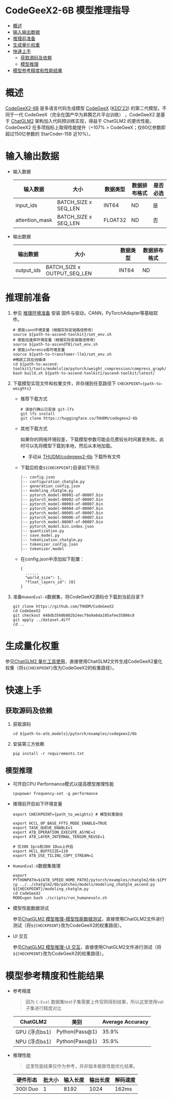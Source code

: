 # CodeGeeX2-6B 模型推理指导 <!-- omit in toc -->

- [概述](#概述)
- [输入输出数据](#输入输出数据)
- [推理前准备](#推理前准备)
- [生成量化权重](#生成量化权重)
- [快速上手](#快速上手)
  - [获取源码及依赖](#获取源码及依赖)
  - [模型推理](#模型推理)
- [模型参考精度和性能结果](#模型参考精度和性能结果)

# 概述

[CodeGeeX2-6B](https://github.com/THUDM/CodeGeeX2) 是多语言代码生成模型 [CodeGeeX](https://github.com/THUDM/CodeGeeX) ([KDD’23](https://arxiv.org/abs/2303.17568)) 的第二代模型。不同于一代 CodeGeeX（完全在国产华为昇腾芯片平台训练） ，CodeGeeX2 是基于 [ChatGLM2](https://github.com/THUDM/ChatGLM2-6B) 架构加入代码预训练实现，得益于 ChatGLM2 的更优性能，CodeGeeX2 在多项指标上取得性能提升（+107% > CodeGeeX；仅60亿参数即超过150亿参数的 StarCoder-15B 近10%）。

# 输入输出数据

- 输入数据

  | 输入数据       | 大小                 | 数据类型 | 数据排布格式 | 是否必选 |
  | -------------- | -------------------- | -------- | ------------ | -------- |
  | input_ids      | BATCH_SIZE x SEQ_LEN | INT64    | ND           | 是       |
  | attention_mask | BATCH_SIZE x SEQ_LEN | FLOAT32  | ND           | 否       |

- 输出数据

  | 输出数据   | 大小                        | 数据类型 | 数据排布格式 |
  | ---------- | --------------------------- | -------- | ------------ |
  | output_ids | BATCH_SIZE x OUTPUT_SEQ_LEN | INT64    | ND           |

# 推理前准备

1. 参见 [推理环境准备](../../../../docs/推理环境准备.md) 安装 固件与驱动，CANN，PyTorchAdapter等基础软件。
   ```shell
   # 使能cann环境变量（根据实际安装路径修改）
   source ${path-to-ascend-toolkit}/set_env.sh
   # 使能加速库环境变量（根据实际安装路径修改）
   source ${path-to-ascendTB}/set_env.sh
   # 使能inference库环境变量
   source ${path-to-transfomer-llm}/set_env.sh
   #稀疏工具在线编译
   cd ${path-to-ascend-toolkit}/tools/modelslim/pytorch/weight_compression/compress_graph/
   bash build.sh ${path-to-ascend-toolkit}/ascend-toolkit/latest/
   ```

2. 下载模型实现文件和权重文件，并存储到任意路径下 `CHECKPOINT={path-to-weights}`

     - 推荐下载方式

       ```shell
       # 请自行确认已安装 git-lfs
       git lfs install
       git clone https://huggingface.co/THUDM/codegeex2-6b
       ```

     - 其他下载方式

       如果你的网络环境较差，下载模型参数可能会花费较长时间甚至失败。此时可以先将模型下载到本地，然后从本地加载。

       - 手动从 [THUDM/codegeex2-6b](https://huggingface.co/THUDM/codegeex2-6b) 下载所有文件

     - 下载后检查`${CHECKPOINT}`目录如下所示

       ```
       |-- config.json
       |-- configuration_chatglm.py
       |-- generation_config.json
       |-- modeling_chatglm.py
       |-- pytorch_model-00001-of-00007.bin
       |-- pytorch_model-00002-of-00007.bin
       |-- pytorch_model-00003-of-00007.bin
       |-- pytorch_model-00004-of-00007.bin
       |-- pytorch_model-00005-of-00007.bin
       |-- pytorch_model-00006-of-00007.bin
       |-- pytorch_model-00007-of-00007.bin
       |-- pytorch_model.bin.index.json
       |-- quantization.py
       |-- save_model.py
       |-- tokenization_chatglm.py
       |-- tokenizer_config.json
       |-- tokenizer.model
       ```

     - 在config.json中添加如下配置：

       ```
       {
         ......
         "world_size": 1,
         "float_layers_id": [0]
       }
       ```

3. 准备`HumanEval-X`数据集，将CodeGeeX2源码仓下载到当前目录下

    ```
    git clone https://github.com/THUDM/CodeGeeX2
    cd CodeGeeX2
    git checkout 448db3560b082b24ecf9a9a0da105afee35886c8
    git apply ../dataset.diff
    cd ..
    ```

# 生成量化权重

参见[ChatGLM2 量化工具使用](../../chatglm2/6b/README.md#量化工具使用)，直接使用ChatGLM2文件生成CodeGeeX2量化权重（将`${CHECKPOINT}`改为CodeGeeX2的权重路径）。

# 快速上手

## 获取源码及依赖

1. 获取源码

   ```shell
   cd ${path-to-atb_models}/pytorch/examples/codegeex2/6b
   ```
2. 安装第三方依赖

    ```shell
    pip install -r requirements.txt
    ```

## 模型推理

- 可开启CPU Performance模式以提高模型推理性能

    ```
    cpupower frequency-set -g performance
    ```

- 推理前开启如下环境变量

    ```shell
    export CHECKPOINT={path_to_weights} # 模型权重路径
    
    export HCCL_OP_BASE_FFTS_MODE_ENABLE=TRUE
    export TASK_QUEUE_ENABLE=1
    export ATB_OPERATION_EXECUTE_ASYNC=1
    export ATB_LAYER_INTERNAL_TENSOR_REUSE=1

    # 仅300 Ipro和300 IDuo上开启
    export HCCL_BUFFSIZE=110
    export ATB_USE_TILING_COPY_STREAM=1
    ```

- `HumanEval-X`数据集推理

    ```
    export PYTHONPATH=${ATB_SPEED_HOME_PATH}/pytorch/examples/chatglm2/6b:${PYTHONPATH}
    cp ../../chatglm2/6b/patches/models/modeling_chatglm_ascend.py ${CHECKPOINT}/modeling_chatglm.py
    cd CodeGeeX2
    MODE=gen bash ./scripts/run_humanevalx.sh
    ```

- 模型性能数据测试

    参见[ChatGLM2 模型推理-模型性能数据测试](../../chatglm2/6b/README.md#perf)，直接使用ChatGLM2文件进行测试（将`${CHECKPOINT}`改为CodeGeeX2的权重路径）。

- UI 交互

    参见[ChatGLM2 模型推理-UI 交互](../../chatglm2/6b/README.md#ui)，直接使用ChatGLM2文件进行测试（将`${CHECKPOINT}`改为CodeGeeX2的权重路径）。

# 模型参考精度和性能结果

- 参考精度

  > 因为 `C-Eval` 数据集test子集需要上传官网得到结果，所以这里使用val子集进行精度对比

  | ChatGLM2   | 类别 | Average Accuracy |
  | ---------- | ---- | ---------------- |
  | GPU (浮点bs1)  | Python(Pass@1)  | 35.9%           |
  | NPU (浮点bs1)  | Python(Pass@1)  | 35.9%           |

- 推理性能

  > 这里性能结果仅作为参考，并非版本极致性能优化结果。

  | 硬件形态 | 批大小 | 输入长度 | 输出长度 | 解码速度 |
  | -------- | ------ | -------- | -------- | -------- |
  | 300I Duo | 1      | 8192     | 1024     | 162ms    |
